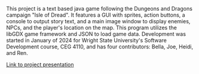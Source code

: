 This project is a text based java game following the Dungeons and Dragons campaign "Isle of Dread". It features a GUI with sprites, action buttons, a console to output story text, and a main image window to display enemies, NPCs, and the player's location on the map. This program utilizes the libGDX game framework and JSON to load game data. Development was started in January of 2024 for Wright State University's Software Development course, CEG 4110, and has four contributors: Bella, Joe, Heidi, and Ren.


[Link to project presentation](https://docs.google.com/presentation/d/1plFKCswQtucp21-o16guAa2TEuN4vVRO5SqS14E4dYc/edit?usp=sharing)
